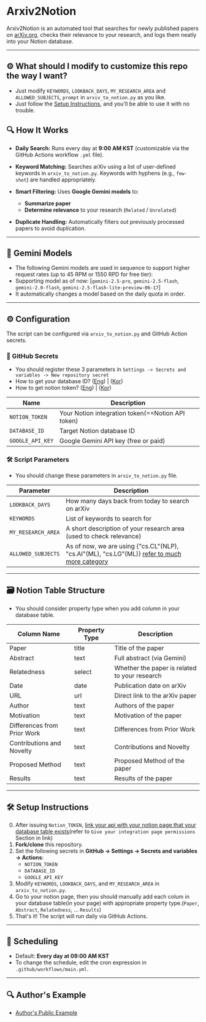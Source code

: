 # Arxiv2Notion

Arxiv2Notion is an automated tool that searches for newly published papers on [arXiv.org](https://arxiv.org), checks their relevance to your research, and logs them neatly into your Notion database.

---
## ⚙️ What should I modify to customize this repo the way I want?
- Just modify `KEYWORDS`, `LOOKBACK_DAYS`, `MY_RESEARCH_AREA` and `ALLOWED_SUBJECTS`, `prompt` in `arxiv_to_notion.py` as you like.
- Just follow the [Setup Instructions](#setup-instructions), and you'll be able to use it with no trouble.
  
## 🔍 How It Works

- **Daily Search:**
  Runs every day at **9:00 AM KST** (customizable via the GitHub Actions workflow `.yml` file).

- **Keyword Matching:**
  Searches arXiv using a list of user-defined keywords in `arxiv_to_notion.py`. Keywords with hyphens (e.g., `few-shot`) are handled appropriately.

- **Smart Filtering:**
  Uses **Google Gemini models** to:
  - **Summarize paper**
  - **Determine relevance** to your research (`Related` / `Unrelated`)

- **Duplicate Handling:**
  Automatically filters out previously processed papers to avoid duplication.

---

## 🧠 Gemini Models

- The following Gemini models are used in sequence to support higher request rates (up to 45 RPM or 1550 RPD for free tier):
- Supporting model as of now: [`gemini-2.5-pro`, `gemini-2.5-flash`, `gemini-2.0-flash`, `gemini-2.5-flash-lite-preview-06-17`]
- It automatically changes a model based on the daily quota in order.

---

## ⚙️ Configuration

The script can be configured via `arxiv_to_notion.py` and GitHub Action secrets.

### 🔐 GitHub Secrets
- You should register these 3 parameters in `Settings -> Secrets and variables -> New repository secret`
- How to get your database ID? ([Eng](https://stackoverflow.com/questions/67728038/where-to-find-database-id-for-my-database-in-notion)) | ([Kor](https://nyukist.tistory.com/16))
- How to get notion token? ([Eng](https://developers.notion.com/docs/create-a-notion-integration)) | ([Kor](https://newdeal123.tistory.com/86))


| Name                  | Description                          |
|-----------------------|--------------------------------------|
| `NOTION_TOKEN`        | Your Notion integration token(==Notion API token)|
| `DATABASE_ID`         | Target Notion database ID            |
| `GOOGLE_API_KEY`      | Google Gemini API key (free or paid) |

### 🛠 Script Parameters
- You should change these parameters in `arxiv_to_notion.py` file.

| Parameter          | Description                                                       |
|--------------------|-------------------------------------------------------------------|
| `LOOKBACK_DAYS`    | How many days back from today to search on arXiv                  |
| `KEYWORDS`         | List of keywords to search for                                    |
| `MY_RESEARCH_AREA` | A short description of your research area (used to check relevance) |
| `ALLOWED_SUBJECTS` | As of now, we are using {"cs.CL"(NLP), "cs.AI"(ML), "cs.LG"(ML)} [refer to much more category](https://arxiv.org/category_taxonomy)|

---

## 🗃️ Notion Table Structure
- You should consider property type when you add column in your database table.

| Column Name                   | Property Type | Description                                      |
|------------------------------|----------------|--------------------------------------------------|
| Paper                        | title          | Title of the paper                              |
| Abstract                     | text           | Full abstract (via Gemini)                      |
| Relatedness                  | select         | Whether the paper is related to your research   |
| Date                         | date           | Publication date on arXiv                       |
| URL                          | url            | Direct link to the arXiv paper                  |
| Author                       | text           | Authors of the paper                            |
| Motivation                   | text           | Motivation of the paper                         |
| Differences from Prior Work  | text           | Differences from Prior Work                     |
| Contributions and Novelty    | text           | Contributions and Novelty                       |
| Proposed Method              | text           | Proposed Method of the paper                    |
| Results                      | text           | Results of the paper                            |


---

## 🛠 Setup Instructions

0. After issuing `Notion_TOKEN`, [link your api with your notion page that your database table exists](https://developers.notion.com/docs/create-a-notion-integration)(refer to   `Give your integration page permissions` Section in link)
1. **Fork/clone** this repository.
2. Set the following secrets in **GitHub → Settings → Secrets and variables → Actions**:
   - `NOTION_TOKEN`
   - `DATABASE_ID`
   - `GOOGLE_API_KEY`
3. Modify `KEYWORDS`, `LOOKBACK_DAYS`, and `MY_RESEARCH_AREA` in `arxiv_to_notion.py`.
4. Go to your notion page, then you should manually add each colum in your database table(in your page) with appropriate property type.(`Paper`, `Abstract`, `Relatedness`, ... `Results`)
5. That's it! The script will run daily via GitHub Actions.

---

## 📅 Scheduling 
- Default: **Every day at 09:00 AM KST**
- To change the schedule, edit the cron expression in `.github/workflows/main.yml`.

---
## 🔍 Author's Example
- [Author's Public Example](https://www.notion.so/SPL-paper-list-2248f62eeae280e191a4f831c41225f7?source=copy_link)
  
